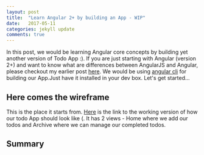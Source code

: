 ```yaml
---
layout: post
title:  "Learn Angular 2+ by building an App - WIP"
date:   2017-05-11
categories: jekyll update
comments: true
---
```


In this post, we would be learning Angular core concepts by building yet another version of Todo App :). If you are just starting with Angular (version 2+) and want to know what are differences between AngularJS and Angular, please checkout my earlier post [here][angularjsVsAngular].
We would be using [angular cli][angular-cli] for building our App.Just have it installed in your dev box.
Let's get started...

## Here comes the wireframe
This is the place it starts from. [Here][todo-app-link] is the link to the working version  of how our todo App should look like (. It has 2 views - Home where we add our todos and Archive where we can manage our completed todos.

[//]: # (Add the wireframe gif here)



## Summary




[angularjsVsAngular]: http://sundarcodes.in/2017/03/28/difference-between-angular1-and-ang2.html
[angular-cli]: https://cli.angular.io/
[todo-app-link]: https://sundarcodes.github.io/Angular-Training
